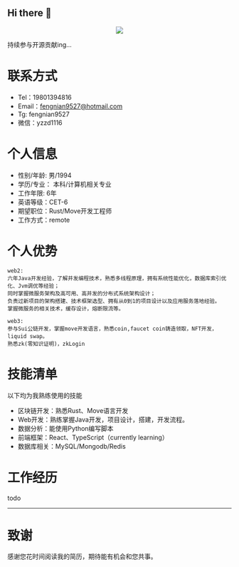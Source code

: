 ## Hi there 👋

<p align="center">
  <img src="https://github-readme-stats.vercel.app/api?username=windyund&show_icons=true&theme=graywhite"/>
</p>

持续参与开源贡献ing...

# 联系方式

- Tel：19801394816
- Email：fengnian9527@hotmail.com
- Tg: fengnian9527
- 微信：yzzd1116

# 个人信息

- 性别/年龄: 男/1994
- 学历/专业： 本科/计算机相关专业
- 工作年限: 6年
- 英语等级：CET-6
- 期望职位：Rust/Move开发工程师
- 工作方式：remote

# 个人优势
```
web2:
六年Java开发经验，了解并发编程技术，熟悉多线程原理，拥有系统性能优化，数据库索引优化、Jvm调优等经验；
同时掌握微服务架构及高可用、高并发的分布式系统架构设计；
负责过新项目的架构搭建、技术框架选型、拥有从0到1的项目设计以及应用服务落地经验。
掌握微服务的相关技术，缓存设计，熔断限流等。

web3:
参与Sui公链开发，掌握move开发语言，熟悉coin,faucet coin铸造领取，NFT开发，liquid swap。
熟悉zk(零知识证明)，zkLogin
```



# 技能清单

以下均为我熟练使用的技能

- 区块链开发：熟悉Rust、Move语言开发
- Web开发：熟练掌握Java开发，项目设计，搭建，开发流程。
- 数据分析：能使用Python编写脚本
- 前端框架：React、TypeScript（currently learning）
- 数据库相关：MySQL/Mongodb/Redis



# 工作经历

todo


---      
# 致谢
感谢您花时间阅读我的简历，期待能有机会和您共事。








<!--
**windyund/windyund** is a ✨ _special_ ✨ repository because its `README.md` (this file) appears on your GitHub profile.

Here are some ideas to get you started:

- 🔭 I’m currently working on ...
- 🌱 I’m currently learning ...
- 👯 I’m looking to collaborate on ...
- 🤔 I’m looking for help with ...
- 💬 Ask me about ...
- 📫 How to reach me: ...
- 😄 Pronouns: ...
- ⚡ Fun fact: ...
-->
